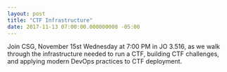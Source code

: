 ```yaml
---
layout: post
title: "CTF Infrastructure"
date: 2017-11-13 07:00:00.000000000 -05:00
---
```


Join CSG, November 15st Wednesday at 7:00 PM in JO 3.516, as we walk through the infrastructure needed to run a CTF, building CTF challenges, and applying modern DevOps practices to CTF deployment.